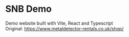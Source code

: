 # SNB Demo

Demo website built with Vite, React and Typescript \
Original: https://www.metaldetector-rentals.co.uk/shop/